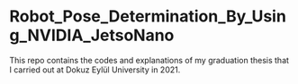 # Robot_Pose_Determination_By_Using_NVIDIA_JetsoNano
This repo contains the codes and explanations of my graduation thesis that I carried out at Dokuz Eylül University in 2021.
